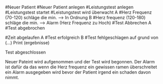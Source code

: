 #Neuer Patient
#Neuer Patient anlegen 
#Leistungstest anlegen
#Leistungstest startet
#Leistungstest wird überwacht
 A #Herz Frequenz (70-120) schläge die min. --> In Ordnung
 B #Herz frequenz (120-180) schläge die min. --> Alarm (Herz Frequenz zu Hoch)
#Test Abbrechen
  A #Test abgebrochen

#Zeit abgelaufen
 A #Test erfolgreich
 B #Test fehlgeschlagen auf grund von (...)
Print (ergebnisse)
  
Test abgeschlossen

Neuer Pateint wird aufgenommen und der Test wird begonnen. Der Alarm ist dafür da das wenn die Herz frequenz ein gewissen ramen überschreitet ein Alarm ausgegeben wird bevor der Patient irgend ein schaden davon nimmt.
